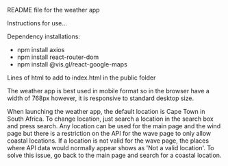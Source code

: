 README file for the weather app

Instructions for use...

Dependency installations:
- npm install axios
- npm install react-router-dom
- npm install @vis.gl/react-google-maps


Lines of html to add to index.html in the public folder

<meta name="viewport" content="width=device-width, initial-scale=1">
<!DOCTYPE html>
<html lang="en">
<head>
  <meta charset="UTF-8">
  <meta name="viewport" content="width=device-width, initial-scale=1.0">
  <link rel="stylesheet" href="../src/Components/WeatherApp.css">
  <meta name="viewport" content="width=device-width, initial-scale=1.0">
  <title>Weather App</title>
</head>
<body>
  <div id="root"></div>
</body>
</html>


The weather app is best used in mobile format so in the browser have a width of 768px however, it is responsive to standard desktop size.

When launching the weather app, the default location is Cape Town in South Africa. To change location, just search a location in the search box and press search. Any location can be used for the main page and the wind page but there is a restriction on the API for the wave page to only allow coastal locations. If a location is not valid for the wave page, the places where API data would normally appear shows as 'Not a valid location'. To solve this issue, go back to the main page and search for a coastal location.